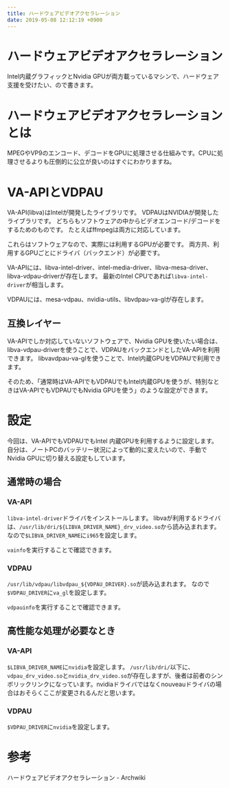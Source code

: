 ```yaml
---
title: ハードウェアビデオアクセラレーション
date: 2019-05-08 12:12:19 +0900
---
```


ハードウェアビデオアクセラレーション
===

Intel内蔵グラフィックとNvidia GPUが両方載っているマシンで、ハードウェア支援を受けたい、ので書きます。

# ハードウェアビデオアクセラレーションとは

MPEGやVP9のエンコード、デコードをGPUに処理させる仕組みです。CPUに処理させるよりも圧倒的に公立が良いのはすぐにわかりますね。

# VA-APIとVDPAU

VA-API(libva)はIntelが開発したライブラリです。
VDPAUはNVIDIAが開発したライブラリです。
どちらもソフトウェアの中からビデオエンコード/デコードをするためのものです。
たとえばffmpegは両方に対応しています。

これらはソフトウェアなので、実際には利用するGPUが必要です。
両方共、利用するGPUごとにドライバ（バックエンド）が必要です。

VA-APIには、libva-intel-driver、intel-media-driver、libva-mesa-driver、libva-vdpau-driverが存在します。
最新のIntel CPUであれば`libva-intel-driver`が相当します。

VDPAUには、mesa-vdpau、nvidia-utils、libvdpau-va-glが存在します。

## 互換レイヤー

VA-APIでしか対応していないソフトウェアで、Nvidia GPUを使いたい場合は、libva-vdpau-driverを使うことで、VDPAUをバックエンドとしたVA-APIを利用できます。
libvavdpau-va-glを使うことで、Intel内蔵GPUをVDPAUで利用できます。

そのため、「通常時はVA-APIでもVDPAUでもIntel内蔵GPUを使うが、特別なときはVA-APIでもVDPAUでもNvidia GPUを使う」のような設定ができます。

# 設定

今回は、VA-APIでもVDPAUでもIntel 内蔵GPUを利用するように設定します。
自分は、ノートPCのバッテリー状況によって動的に変えたいので、手動でNvidia GPUに切り替える設定もしています。

## 通常時の場合

### VA-API

`libva-intel-driver`ドライバをインストールします。
libvaが利用するドライバは、`/usr/lib/dri/${LIBVA_DRIVER_NAME}_drv_video.so`から読み込まれます。
なので`$LIBVA_DRIVER_NAME`に`i965`を設定します。

`vainfo`を実行することで確認できます。

### VDPAU

`/usr/lib/vdpau/libvdpau_${VDPAU_DRIVER}.so`が読み込まれます。
なので`$VDPAU_DRIVER`に`va_gl`を設定します。

`vdpauinfo`を実行することで確認できます。

## 高性能な処理が必要なとき

### VA-API

`$LIBVA_DRIVER_NAME`に`nvidia`を設定します。
`/usr/lib/dri/`以下に、`vdpau_drv_video.so`と`nvidia_drv_video.so`が存在しますが、後者は前者のシンボリックリンクになっています。nvidiaドライバではなくnouveauドライバの場合はおそらくここが変更されるんだと思います。

### VDPAU

`$VDPAU_DRIVER`に`nvidia`を設定します。
# 参考

ハードウェアビデオアクセラレーション - Archwiki
